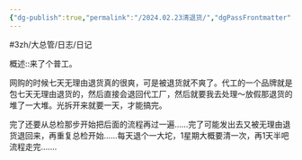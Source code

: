 ```yaml
---
{"dg-publish":true,"permalink":"/2024.02.23清退货/","dgPassFrontmatter":true,"noteIcon":""}
---
```



#3zh/大总管/日志/日记

概述::来了个普工。

网购的时候七天无理由退货真的很爽，可是被退货就不爽了。代工的一个品牌就是包七天无理由退货的，然后直接会退回代工厂，然后就要我去处理～放假那退货的堆了一大堆。光拆开来就要一天，才能搞完。

完了还要从总检那步开始把后面的流程再过一遍……完了可能发出去又被无理由退货退回来，再重复总检开始……每天退个一大坨，1星期大概要清一次，再1天半吧流程走完.......
